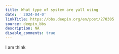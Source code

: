 ```yaml
---
title: What type of system are yall using
date: ' 2024-04-0'
linkTitle: https://bbs.deepin.org/en/post/270305
source: deepin_bbs
description: NA
disable_comments: true
---
```

I am think
